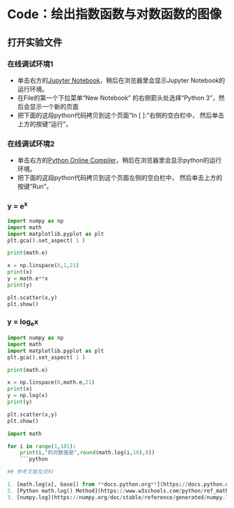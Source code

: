 # Code：绘出指数函数与对数函数的图像

## 打开实验文件

### 在线调试环境1

- 单击右方的[Jupyter Notebook](https://mybinder.org/v2/gh/ipython/ipython-in-depth/master?filepath=binder/Index.ipynb)，稍后在浏览器里会显示Jupyter Notebook的运行环境。
- 在File的第一个下拉菜单“New Notebook” 的右侧箭头处选择“Python 3”，然后会显示一个新的页面
- 把下面的这段python代码拷贝到这个页面“In [ ]:”右侧的空白栏中， 然后单击上方的按键“运行”。

### 在线调试环境2

- 单击右方的[Python Online Compiler](https://trinket.io/python3/a5bd54189b)，稍后在浏览器里会显示python的运行环境。
- 把下面的这段python代码拷贝到这个页面左侧的空白栏中， 然后单击上方的按键“Run”。

### y = e<sup>x</sup>

```python
import numpy as np
import math
import matplotlib.pyplot as plt
plt.gca().set_aspect( 1 ) 

print(math.e)

x = np.linspace(0,1,21)
print(x)
y = math.e**x
print(y)

plt.scatter(x,y)
plt.show()
```

### y = log<sub>e</sub>x

```python
import numpy as np
import math
import matplotlib.pyplot as plt
plt.gca().set_aspect( 1 ) 

print(math.e)

x = np.linspace(0,math.e,21)
print(x)
y = np.log(x)
print(y)

plt.scatter(x,y)
plt.show()
```

```python
import math

for i in range(1,101):
    print(i,"的对数值是",round(math.log(i,10),8))
    ```python

## 参考文献及资料

1. [math.log(x[, base]) from **docs.python.org**](https://docs.python.org/3/library/math.html)
2. [Python math.log() Method](https://www.w3schools.com/python/ref_math_log.asp) 
3. [numpy.log](https://numpy.org/doc/stable/reference/generated/numpy.log.html) 
